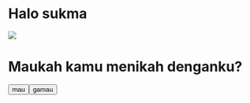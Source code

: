 <html>
<body>
<h1>Halo sukma</h1>
<img src="https://c.tenor.com/
Z8ezUHZzcLoAAAAC/love.gif" />
<h1>Maukah kamu menikah denganku?</h1>
<button id="btn_mau" onclick="alert('I LOVE YOU')">mau</button>
<button id="btn_gamau"
onclick="gamau(this)"
style="position:absolute">
gamau
</button>
</body>
<script>
function gamau(id){
var mau = 
document.getElementById("btn_mau");
var i = Math.floor(Math.random()*300)+1;
var j = Math.floor(Math.random()*100)+mau.offsetTop;
id.style.left = i+"px";
id.style.top = j+"px"
}
</script>
</html>
